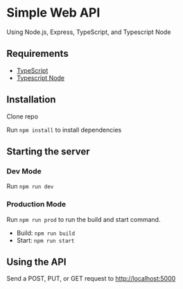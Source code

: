 # Simple Web API
Using Node.js, Express, TypeScript, and Typescript Node

## Requirements
- [TypeScript](https://github.com/Microsoft/TypeScript)
- [Typescript Node](https://github.com/TypeStrong/ts-node)

## Installation
Clone repo

Run `npm install` to install dependencies

## Starting the server
### Dev Mode
Run `npm run dev`

### Production Mode
Run `npm run prod` to run the build and start command.

- Build: `npm run build`
- Start: `npm run start`

## Using the API
Send a POST, PUT, or GET request to [http://localhost:5000](http://localhost:5000)
